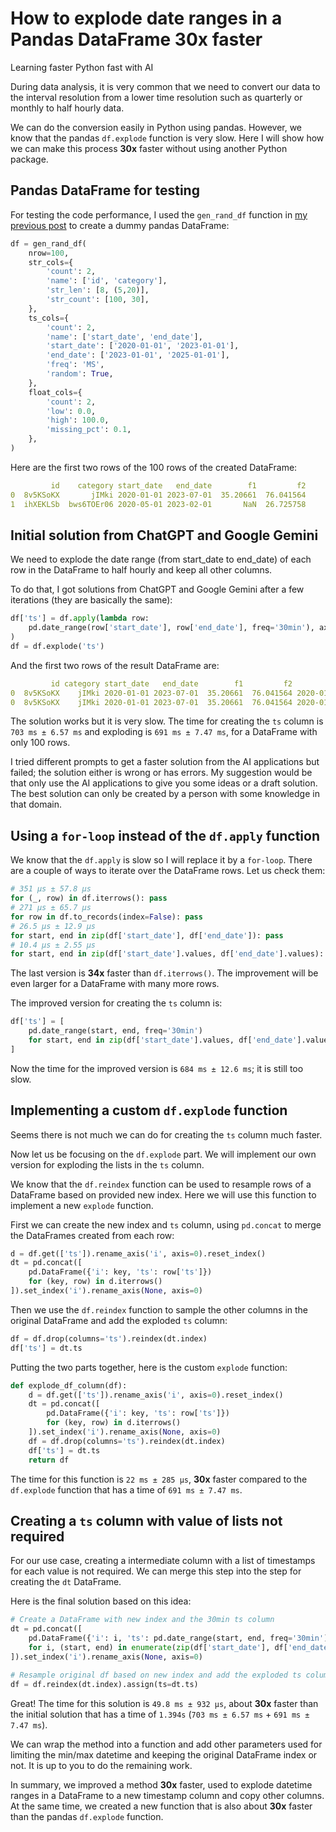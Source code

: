 # How to explode date ranges in a Pandas DataFrame 30x faster
Learning faster Python fast with AI

During data analysis, it is very common that we need to convert our data to the interval resolution from a lower time resolution such as quarterly or monthly to half hourly data.

We can do the conversion easily in Python using pandas. However, we know that the pandas `df.explode` function is very slow. Here I will show how we can make this process **30x** faster without using another Python package.

## Pandas DataFrame for testing
For testing the code performance, I used the `gen_rand_df` function in <a href="https://medium.com/@sean.lma/how-to-create-dummy-pandas-dataframes-for-testing-cf03c52878e3">my previous post</a> to create a dummy pandas DataFrame:
```py
df = gen_rand_df(
    nrow=100,
    str_cols={
        'count': 2,
        'name': ['id', 'category'],
        'str_len': [8, (5,20)],
        'str_count': [100, 30],
    },
    ts_cols={
        'count': 2,
        'name': ['start_date', 'end_date'],
        'start_date': ['2020-01-01', '2023-01-01'],
        'end_date': ['2023-01-01', '2025-01-01'],
        'freq': 'MS',
        'random': True,
    },
    float_cols={
        'count': 2,
        'low': 0.0,
        'high': 100.0,
        'missing_pct': 0.1,
    },
)
```
Here are the first two rows of the 100 rows of the created DataFrame:
```yaml
         id    category start_date   end_date        f1         f2
0  8v5KSoKX       jIMki 2020-01-01 2023-07-01  35.20661  76.041564
1  ihXEKLSb  bws6TOEr06 2020-05-01 2023-02-01       NaN  26.725758
```

## Initial solution from ChatGPT and Google Gemini
We need to explode the date range (from start_date to end_date) of each row in the DataFrame to half hourly and keep all other columns.

To do that, I got solutions from ChatGPT and Google Gemini after a few iterations (they are basically the same):
```py
df['ts'] = df.apply(lambda row:
    pd.date_range(row['start_date'], row['end_date'], freq='30min'), axis=1
)
df = df.explode('ts')
```
And the first two rows of the result DataFrame are:
```yaml
         id category start_date   end_date        f1         f2                  ts
0  8v5KSoKX    jIMki 2020-01-01 2023-07-01  35.20661  76.041564 2020-01-01 00:00:00
0  8v5KSoKX    jIMki 2020-01-01 2023-07-01  35.20661  76.041564 2020-01-01 00:30:00
```

The solution works but it is very slow. The time for creating the `ts` column is `703 ms ± 6.57 ms` and exploding is `691 ms ± 7.47 ms`, for a DataFrame with only 100 rows.

I tried different prompts to get a faster solution from the AI applications but failed; the solution either is wrong or has errors. My suggestion would be that only use the AI applications to give you some ideas or a draft solution. The best solution can only be created by a person with some knowledge in that domain.

## Using a `for-loop` instead of the `df.apply` function
We know that the `df.apply` is slow so I will replace it by a `for-loop`.
There are a couple of ways to iterate over the DataFrame rows. Let us check them:
```py
# 351 µs ± 57.8 µs
for (_, row) in df.iterrows(): pass
# 271 µs ± 65.7 µs
for row in df.to_records(index=False): pass
# 26.5 µs ± 12.9 µs
for start, end in zip(df['start_date'], df['end_date']): pass
# 10.4 µs ± 2.55 µs
for start, end in zip(df['start_date'].values, df['end_date'].values): pass
```
The last version is **34x** faster than `df.iterrows()`. The improvement will be even larger for a DataFrame with many more rows.


The improved version for creating the `ts` column is:
```py
df['ts'] = [
    pd.date_range(start, end, freq='30min')
    for start, end in zip(df['start_date'].values, df['end_date'].values)
]
```
Now the time for the improved version is `684 ms ± 12.6 ms`; it is still too slow.

## Implementing a custom `df.explode` function
Seems there is not much we can do for creating the `ts` column much faster.

Now let us be focusing on the `df.explode` part. We will implement our own version for exploding the lists in the `ts` column.

We know that the `df.reindex` function can be used to resample rows of a DataFrame based on provided new index. Here we will use this function to implement a new `explode` function.

First we can create the new index and `ts` column, using `pd.concat` to merge the DataFrames created from each row:
```py
d = df.get(['ts']).rename_axis('i', axis=0).reset_index()
dt = pd.concat([
    pd.DataFrame({'i': key, 'ts': row['ts']})
    for (key, row) in d.iterrows()
]).set_index('i').rename_axis(None, axis=0)
```

Then we use the `df.reindex` function to sample the other columns in the original DataFrame and add the exploded `ts` column:
```py
df = df.drop(columns='ts').reindex(dt.index)
df['ts'] = dt.ts
```

Putting the two parts together, here is the custom `explode` function:
```py
def explode_df_column(df):
    d = df.get(['ts']).rename_axis('i', axis=0).reset_index()
    dt = pd.concat([
        pd.DataFrame({'i': key, 'ts': row['ts']})
        for (key, row) in d.iterrows()
    ]).set_index('i').rename_axis(None, axis=0)
    df = df.drop(columns='ts').reindex(dt.index)
    df['ts'] = dt.ts
    return df
```

The time for this function is `22 ms ± 285 µs`, **30x** faster compared to the `df.explode` function that has a time of `691 ms ± 7.47 ms`.

## Creating a `ts` column with value of lists not required
For our use case, creating a intermediate column with a list of timestamps for each value is not required. We can merge this step into the step for creating the `dt` DataFrame.

Here is the final solution based on this idea:
```py
# Create a DataFrame with new index and the 30min ts column
dt = pd.concat([
    pd.DataFrame({'i': i, 'ts': pd.date_range(start, end, freq='30min')})
    for i, (start, end) in enumerate(zip(df['start_date'], df['end_date']))
]).set_index('i').rename_axis(None, axis=0)

# Resample original df based on new index and add the exploded ts column
df = df.reindex(dt.index).assign(ts=dt.ts)
```

Great! The time for this solution is `49.8 ms ± 932 µs`, about **30x** faster than the initial solution that has a time of `1.394s` (`703 ms ± 6.57 ms` + `691 ms ± 7.47 ms`).

We can wrap the method into a function and add other parameters used for limiting the min/max datetime and keeping the original DataFrame index or not. It is up to you to do the remaining work.

In summary, we improved a method **30x** faster, used to explode datetime ranges in a DataFrame to a new timestamp column and copy other columns. At the same time, we created a new function that is also about **30x** faster than the pandas `df.explode` function.
